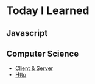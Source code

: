 # Today I Learned

## Javascript

## Computer Science
* [Client & Server](https://github.com/reesekimm/TIL/blob/master/CS/Client_and_Server.md)
* [Http](https://github.com/reesekimm/TIL/blob/master/CS/HTTP.md)
